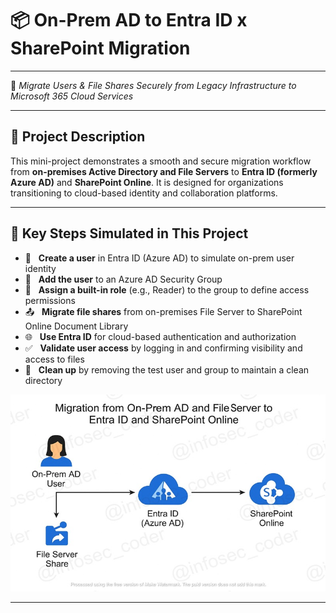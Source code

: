 # 📦 On-Prem AD to Entra ID x SharePoint Migration

--- 

🔁 *Migrate Users & File Shares Securely from Legacy Infrastructure to Microsoft 365 Cloud Services*

---

## 📌 Project Description

This mini-project demonstrates a smooth and secure migration workflow from **on-premises Active Directory and File Servers** to **Entra ID (formerly Azure AD)** and **SharePoint Online**. It is designed for organizations transitioning to cloud-based identity and collaboration platforms.

---

## 🚀 Key Steps Simulated in This Project

- 👤 &nbsp;&nbsp;**Create a user** in Entra ID (Azure AD) to simulate on-prem user identity  
- 👥 &nbsp;&nbsp;**Add the user** to an Azure AD Security Group  
- 🔐 &nbsp;&nbsp;**Assign a built-in role** (e.g., Reader) to the group to define access permissions  
- 📤 &nbsp;&nbsp;**Migrate file shares** from on-premises File Server to SharePoint Online Document Library  
- 🌐 &nbsp;&nbsp;**Use Entra ID** for cloud-based authentication and authorization  
- ✅ &nbsp;&nbsp;**Validate user access** by logging in and confirming visibility and access to files  
- 🧹 &nbsp;&nbsp;**Clean up** by removing the test user and group to maintain a clean directory



![Alt Text](800x500_network_diagram_lc_WATERMARKED_lc.jpg)

---
